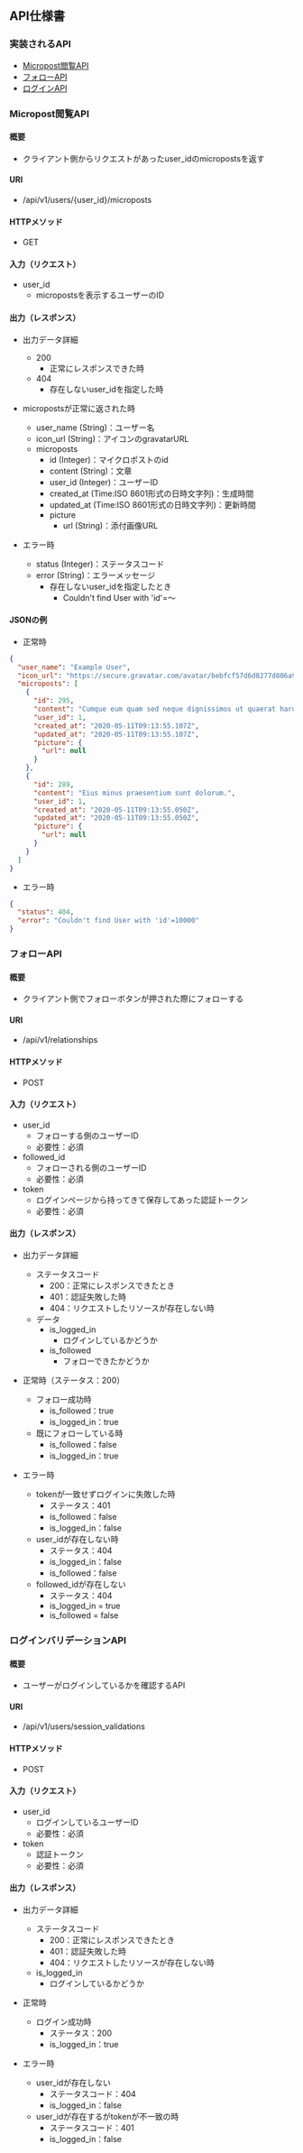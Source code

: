 ## API仕様書

### 実装されるAPI
- [Micropost閲覧API](#Micropost閲覧API)
- [フォローAPI](#フォローAPI)
- [ログインAPI](#ログインAPI)

### Micropost閲覧API
#### 概要
- クライアント側からリクエストがあったuser_idのmicropostsを返す

#### URI
- /api/v1/users/{user_id}/microposts

#### HTTPメソッド
- GET

#### 入力（リクエスト）
- user_id
  - micropostsを表示するユーザーのID

#### 出力（レスポンス）
- 出力データ詳細
  - 200
    - 正常にレスポンスできた時
  - 404
    - 存在しないuser_idを指定した時

- micropostsが正常に返された時
  - user_name (String)：ユーザー名
  - icon_url (String)：アイコンのgravatarURL
  - microposts
    - id (Integer)：マイクロポストのid
    - content (String)：文章
    - user_id (Integer)：ユーザーID
    - created_at (Time:ISO 8601形式の日時文字列)：生成時間
    - updated_at (Time:ISO 8601形式の日時文字列)：更新時間
    - picture
      - url (String)：添付画像URL
      
- エラー時
  - status (Integer)：ステータスコード
  - error (String)：エラーメッセージ
    - 存在しないuser_idを指定したとき
      - Couldn't find User with 'id'=〜

#### JSONの例
- 正常時
```json
{
  "user_name": "Example User",
  "icon_url": "https://secure.gravatar.com/avatar/bebfcf57d6d8277d806a9ef3385c078d?s=80",
  "microposts": [
    {
      "id": 295,
      "content": "Cumque eum quam sed neque dignissimos ut quaerat harum.",
      "user_id": 1,
      "created_at": "2020-05-11T09:13:55.107Z",
      "updated_at": "2020-05-11T09:13:55.107Z",
      "picture": {
        "url": null
      }
    },
    {
      "id": 289,
      "content": "Eius minus praesentium sunt dolorum.",
      "user_id": 1,
      "created_at": "2020-05-11T09:13:55.050Z",
      "updated_at": "2020-05-11T09:13:55.050Z",
      "picture": {
        "url": null
      }
    }
  ]
}
```
- エラー時
```json
{
  "status": 404,
  "error": "Couldn't find User with 'id'=10000"
}
```

### フォローAPI
#### 概要
- クライアント側でフォローボタンが押された際にフォローする

#### URI
- /api/v1/relationships

#### HTTPメソッド
- POST

#### 入力（リクエスト）
- user_id
  - フォローする側のユーザーID
  - 必要性：必須
- followed_id
  - フォローされる側のユーザーID
  - 必要性：必須
- token
  - ログインページから持ってきて保存してあった認証トークン
  - 必要性：必須


#### 出力（レスポンス）
- 出力データ詳細
  - ステータスコード
    - 200：正常にレスポンスできたとき
    - 401：認証失敗した時
    - 404：リクエストしたリソースが存在しない時
  - データ
    - is_logged_in
      - ログインしているかどうか
    - is_followed
      - フォローできたかどうか

- 正常時（ステータス：200）
  - フォロー成功時
    - is_followed：true
    - is_logged_in：true
  - 既にフォローしている時
    - is_followed：false
    - is_logged_in：true

- エラー時
  - tokenが一致せずログインに失敗した時
    - ステータス：401
    - is_followed：false
    - is_logged_in：false
  - user_idが存在しない時
    - ステータス：404
    - is_logged_in：false
    - is_followed：false
  - followed_idが存在しない
    - ステータス：404
    - is_logged_in = true
    - is_followed = false

### ログインバリデーションAPI
#### 概要
- ユーザーがログインしているかを確認するAPI

#### URI
- /api/v1/users/session_validations

#### HTTPメソッド
- POST

#### 入力（リクエスト）
- user_id
  - ログインしているユーザーID
  - 必要性：必須
- token
  - 認証トークン
  - 必要性：必須

#### 出力（レスポンス）
- 出力データ詳細
  - ステータスコード
    - 200：正常にレスポンスできたとき
    - 401：認証失敗した時
    - 404：リクエストしたリソースが存在しない時
  - is_logged_in
    - ログインしているかどうか

- 正常時
  - ログイン成功時
    - ステータス：200
    - is_logged_in：true

- エラー時
  - user_idが存在しない
      - ステータスコード：404
      - is_logged_in：false
  - user_idが存在するがtokenが不一致の時
    - ステータスコード：401
    - is_logged_in：false
